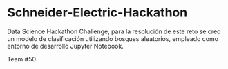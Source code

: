 # Schneider-Electric-Hackathon

Data Science Hackathon Challenge, para la resolución de este reto se creo un modelo de clasificación utilizando bosques aleatorios, empleado como entorno de desarrollo Jupyter Notebook.

Team #50.
